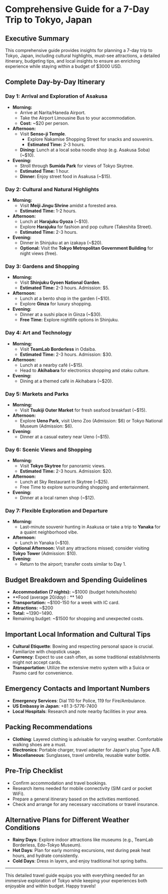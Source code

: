 # Comprehensive Guide for a 7-Day Trip to Tokyo, Japan

## Executive Summary
This comprehensive guide provides insights for planning a 7-day trip to Tokyo, Japan, including cultural highlights, must-see attractions, a detailed itinerary, budgeting tips, and local insights to ensure an enriching experience while staying within a budget of $3000 USD.

## Complete Day-by-Day Itinerary

### Day 1: Arrival and Exploration of Asakusa
- **Morning:**
  - Arrive at Narita/Haneda Airport.
  - Take the Airport Limousine Bus to your accommodation.
  - **Cost:** ~$20 per person.
- **Afternoon:**
  - Visit **Senso-ji Temple**.
    - Explore Nakamise Shopping Street for snacks and souvenirs.
    - **Estimated Time:** 2-3 hours.
  - **Dining:** Lunch at a local soba noodle shop (e.g. Asakusa Soba) (~$10).
- **Evening:**
  - Stroll through **Sumida Park** for views of Tokyo Skytree.
  - **Estimated Time:** 1 hour.
  - **Dinner:** Enjoy street food in Asakusa (~$15).

### Day 2: Cultural and Natural Highlights
- **Morning:**
  - Visit **Meiji Jingu Shrine** amidst a forested area.
  - **Estimated Time:** 1-2 hours.
- **Afternoon:**
  - Lunch at **Harajuku Gyoza** (~$10).
  - Explore **Harajuku** for fashion and pop culture (Takeshita Street).
  - **Estimated Time:** 2-3 hours.
- **Evening:**
  - Dinner in Shinjuku at an izakaya (~$20).
  - **Optional:** Visit the **Tokyo Metropolitan Government Building** for night views (free).

### Day 3: Gardens and Shopping
- **Morning:**
  - Visit **Shinjuku Gyoen National Garden**.
  - **Estimated Time:** 2-3 hours. Admission: $5.
- **Afternoon:**
  - Lunch at a bento shop in the garden (~$10).
  - Explore **Ginza** for luxury shopping.
- **Evening:**
  - Dinner at a sushi place in Ginza (~$30).
  - **Free Time:** Explore nightlife options in Shinjuku.

### Day 4: Art and Technology
- **Morning:**
  - Visit **TeamLab Borderless** in Odaiba.
  - **Estimated Time:** 2-3 hours. Admission: $30.
- **Afternoon:**
  - Lunch at a nearby café (~$15).
  - Head to **Akihabara** for electronics shopping and otaku culture.
- **Evening:**
  - Dining at a themed café in Akihabara (~$20).

### Day 5: Markets and Parks
- **Morning:**
  - Visit **Tsukiji Outer Market** for fresh seafood breakfast (~$15).
- **Afternoon:**
  - Explore **Ueno Park**, visit Ueno Zoo (Admission: $6) or Tokyo National Museum (Admission: $6).
- **Evening:**
  - Dinner at a casual eatery near Ueno (~$15).

### Day 6: Scenic Views and Shopping
- **Morning:**
  - Visit **Tokyo Skytree** for panoramic views.
  - **Estimated Time:** 2-3 hours. Admission: $20.
- **Afternoon:**
  - Lunch at Sky Restaurant in Skytree (~$25).
  - Free Time to explore surrounding shopping and entertainment.
- **Evening:**
  - Dinner at a local ramen shop (~$12).

### Day 7: Flexible Exploration and Departure
- **Morning:**
  - Last-minute souvenir hunting in Asakusa or take a trip to **Yanaka** for a quaint neighborhood vibe.
- **Afternoon:**
  - Lunch in Yanaka (~$10).
- **Optional Afternoon:** Visit any attractions missed; consider visiting **Tokyo Tower** (Admission: $10).
- **Evening:**
  - Return to the airport; transfer costs similar to Day 1.

## Budget Breakdown and Spending Guidelines
- **Accommodation (7 nights):** ~$1000 (budget hotels/hostels)
- **Food (average $20/day):** ~$140
- **Transportation:** ~$100-150 for a week with IC card.
- **Attractions:** ~$200
- **Total:** ~$1390-$1490.
- Remaining budget: ~$1500 for shopping and unexpected costs.

## Important Local Information and Cultural Tips
- **Cultural Etiquette**: Bowing and respecting personal space is crucial. Familiarize with chopstick usage.
- **Currency**: Expect to use cash often, as some traditional establishments might not accept cards.
- **Transportation**: Utilize the extensive metro system with a Suica or Pasmo card for convenience.

## Emergency Contacts and Important Numbers
- **Emergency Services**: Dial 110 for Police, 119 for Fire/Ambulance.
- **US Embassy in Japan**: +81 3-5776-7400
- **Local Hospitals**: Research and note nearby facilities in your area.

## Packing Recommendations
- **Clothing**: Layered clothing is advisable for varying weather. Comfortable walking shoes are a must.
- **Electronics**: Portable charger, travel adapter for Japan's plug Type A/B.
- **Miscellaneous**: Sunglasses, travel umbrella, reusable water bottle.

## Pre-Trip Checklist
- Confirm accommodation and travel bookings.
- Research items needed for mobile connectivity (SIM card or pocket WiFi).
- Prepare a general itinerary based on the activities mentioned.
- Check and arrange for any necessary vaccinations or travel insurance.

## Alternative Plans for Different Weather Conditions
- **Rainy Days**: Explore indoor attractions like museums (e.g., TeamLab Borderless, Edo-Tokyo Museum).
- **Hot Days**: Plan for early morning excursions, rest during peak heat hours, and hydrate consistently.
- **Cold Days**: Dress in layers, and enjoy traditional hot spring baths.

---

This detailed travel guide equips you with everything needed for an immersive exploration of Tokyo while keeping your experiences both enjoyable and within budget. Happy travels!